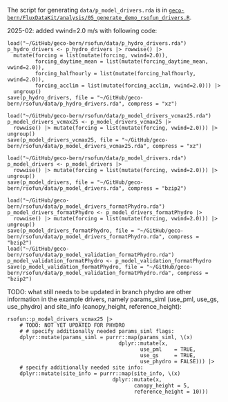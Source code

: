 The script for generating `data/p_model_drivers.rda` is in [`geco-bern/FluxDataKit/analysis/05_generate_demo_rsofun_drivers.R`](https://github.com/geco-bern/FluxDataKit/blob/main/analysis/05_generate_demo_rsofun_drivers.R).

2025-02: added vwind=2.0 m/s with following code:
```
load("~/GitHub/geco-bern/rsofun/data/p_hydro_drivers.rda")
p_hydro_drivers <- p_hydro_drivers |> rowwise() |> 
  mutate(forcing = list(mutate(forcing, vwind=2.0)), 
         forcing_daytime_mean = list(mutate(forcing_daytime_mean, vwind=2.0)), 
         forcing_halfhourly = list(mutate(forcing_halfhourly, vwind=2.0)), 
         forcing_acclim = list(mutate(forcing_acclim, vwind=2.0))) |> 
  ungroup()
save(p_hydro_drivers, file = "~/GitHub/geco-bern/rsofun/data/p_hydro_drivers.rda", compress = "xz")

load("~/GitHub/geco-bern/rsofun/data/p_model_drivers_vcmax25.rda")
p_model_drivers_vcmax25 <- p_model_drivers_vcmax25 |> 
  rowwise() |> mutate(forcing = list(mutate(forcing, vwind=2.0))) |> ungroup()
save(p_model_drivers_vcmax25, file = "~/GitHub/geco-bern/rsofun/data/p_model_drivers_vcmax25.rda", compress = "xz")

load("~/GitHub/geco-bern/rsofun/data/p_model_drivers.rda")
p_model_drivers <- p_model_drivers |> 
  rowwise() |> mutate(forcing = list(mutate(forcing, vwind=2.0))) |> ungroup()
save(p_model_drivers, file = "~/GitHub/geco-bern/rsofun/data/p_model_drivers.rda", compress = "bzip2")

load("~/GitHub/geco-bern/rsofun/data/p_model_drivers_formatPhydro.rda")
p_model_drivers_formatPhydro <- p_model_drivers_formatPhydro |> 
  rowwise() |> mutate(forcing = list(mutate(forcing, vwind=2.0))) |> ungroup()
save(p_model_drivers_formatPhydro, file = "~/GitHub/geco-bern/rsofun/data/p_model_drivers_formatPhydro.rda", compress = "bzip2")
load("~/GitHub/geco-bern/rsofun/data/p_model_validation_formatPhydro.rda")
p_model_validation_formatPhydro <- p_model_validation_formatPhydro
save(p_model_validation_formatPhydro, file = "~/GitHub/geco-bern/rsofun/data/p_model_validation_formatPhydro.rda", compress = "bzip2")
```

TODO: what still needs to be updated in branch phydro are other information in the example drivers, namely params_siml (use_pml, use_gs, use_phydro) and site_info (canopy_height, reference_height):
```
rsofun::p_model_drivers_vcmax25 |>
    # TODO: NOT YET UPDATED FOR PHYDRO
    # # specify additionally needed params_siml flags:
    dplyr::mutate(params_siml = purrr::map(params_siml, \(x)
                                    dplyr::mutate(x,
                                           use_pml    = TRUE,
                                           use_gs     = TRUE,
                                           use_phydro = FALSE))) |>
    # specify additionally needed site info:
    dplyr::mutate(site_info = purrr::map(site_info, \(x)
                                  dplyr::mutate(x,
                                         canopy_height = 5,
                                         reference_height = 10)))
```
